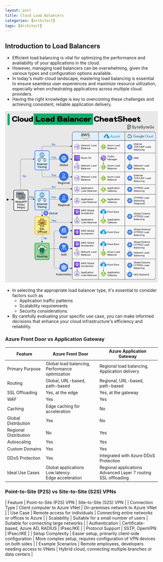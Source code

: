 ```yaml
---
layout: post
title: Cloud Load Balancers
categories: [architect]
tags: [Architect]
---
```


## Introduction to Load Balancers
- Efficient load balancing is vital for optimizing the performance and availability of your applications in the cloud.
- However, managing load balancers can be overwhelming, given the various types and configuration options available.
- In today's multi-cloud landscape, mastering load balancing is essential to ensure seamless user experiences and maximize resource utilization, especially when orchestrating applications across multiple cloud providers. 
- Having the right knowledge is key to overcoming these challenges and achieving consistent, reliable application delivery.


![Load Balancing](/assets/img/architect/cloud-loadbalancer-cheatsheet.webp)

- In selecting the appropriate load balancer type, it's essential to consider factors such as 
    + Application traffic patterns
    + Scalability requirements 
    + Security considerations. 
- By carefully evaluating your specific use case, you can make informed decisions that enhance your cloud infrastructure's efficiency and reliability.


### Azure Front Door vs Application Gateway

| Feature |	Azure Front Door | Azure Application Gateway |
| ------- | ---------------- | ------------------------- |
| Primary Purpose | Global load balancing, <br> Performance optimization | Regional load balancing, <br> Application delivery | 
| Routing | Global, URL-based, path-based | Regional, URL-based, path-based | 
| SSL Offloading | Yes, at the edge | Yes, at the gateway | 
| WAF | Yes | Yes |
| Caching |Edge caching for acceleration | No |
| Global Distribution | Yes | No |
| Regional Distribution | No | Yes |
| Autoscaling | Yes | Yes |
| Custom Domains | Yes | Yes |
| DDoS Protection	| Yes	| Integrated with Azure DDoS Protection |
| Ideal Use Cases | Global applications <br> Low latency <br> Edge acceleration | Regional applications <br> Advanced Layer 7 routing <br> SSL offloading |


### Point-to-Site (P2S) vs Site-to-Site (S2S) VPNs

| Feature | Point-to-Site (P2S) VPN | Site-to-Site (S2S) VPN |
| Connection Type | Client computer to Azure VNet | On-premises network to Azure VNet |
| Use Case | Remote access for individuals | Connecting entire networks or offices to Azure | 
| Scalability | Suitable for a small number of users | Suitable for connecting large networks |
| Authentication | Certificate-based, Azure AD, RADIUS | IPsec/IKE | 
| Protocol Support | SSTP, OpenVPN | IPsec/IKE |
| Setup Complexity | Easier setup, primarily client-side configuration | More complex setup, requires configuration of VPN devices on both sides |
| Example Scenarios | Remote employees, developers needing access to VNets | Hybrid cloud, connecting multiple branches or data centers |
